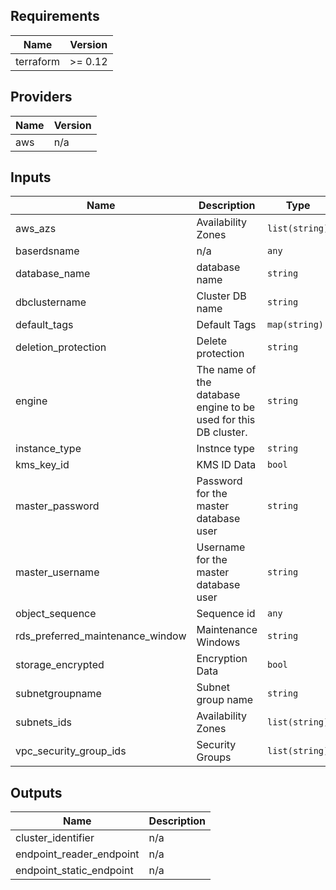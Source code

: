 ## Requirements

| Name | Version |
|------|---------|
| terraform | >= 0.12 |

## Providers

| Name | Version |
|------|---------|
| aws | n/a |

## Inputs

| Name | Description | Type | Default | Required |
|------|-------------|------|---------|:--------:|
| aws\_azs | Availability Zones | `list(string)` | n/a | yes |
| baserdsname | n/a | `any` | n/a | yes |
| database\_name | database name | `string` | `""` | no |
| dbclustername | Cluster DB name | `string` | `""` | no |
| default\_tags | Default Tags | `map(string)` | n/a | yes |
| deletion\_protection | Delete protection | `string` | `"false"` | no |
| engine | The name of the database engine to be used for this DB cluster. | `string` | `"docdb"` | no |
| instance\_type | Instnce type | `string` | `"db.r4.large"` | no |
| kms\_key\_id | KMS ID Data | `bool` | `true` | no |
| master\_password | Password for the master database user | `string` | `"changeme"` | no |
| master\_username | Username for the master database user | `string` | `"master"` | no |
| object\_sequence | Sequence id | `any` | n/a | yes |
| rds\_preferred\_maintenance\_window | Maintenance Windows | `string` | `"wed:03:00-wed:04:00"` | no |
| storage\_encrypted | Encryption Data | `bool` | `true` | no |
| subnetgroupname | Subnet group name | `string` | `""` | no |
| subnets\_ids | Availability Zones | `list(string)` | n/a | yes |
| vpc\_security\_group\_ids | Security Groups | `list(string)` | n/a | yes |

## Outputs

| Name | Description |
|------|-------------|
| cluster\_identifier | n/a |
| endpoint\_reader\_endpoint | n/a |
| endpoint\_static\_endpoint | n/a |

